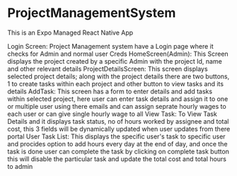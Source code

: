 # ProjectManagementSystem
This is an Expo Managed React Native App

Login Screen: Project Management system have a Login page where it checks for Admin and normal user Creds
HomeScreen(Admin): This Screen displays the project created by a specific Admin with the project Id, name and other relevant details
ProjectDetailsScreen: This screen displays selected project details; along with the project details there are two buttons, 1 to create tasks within each project and other button to view tasks and its details
AddTask: This screen has a form to enter details and add tasks within selected project, here user can enter task details and assign it to one or multiple user using there emails and can assign seprate hourly wages to each user or can give single hourly wage to all
View Task: To View Task Details and it displays task status, no of hours worked by assignee and total cost, this 3 fields will be dynamically updated when user updates from there portal
User Task List: This displays the specific user's task to specific user and procides option to add hours every day at the end of day, and once the task is done user can complete the task by clicking on complete task button this will disable the particular task and update the total cost and total hours to admin
